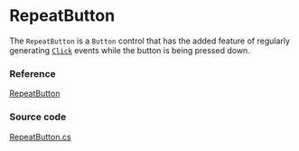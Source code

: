 # RepeatButton

The `RepeatButton` is a `Button` control that has the added feature of regularly generating [`Click`](https://avaloniaui.net/api/Avalonia.Controls/Button/61B1E7A8) events while the button is being pressed down.

### Reference <a id="reference"></a>

[RepeatButton](http://reference.avaloniaui.net/api/Avalonia.Controls/RepeatButton/)

### Source code <a id="source-code"></a>

[RepeatButton.cs](https://github.com/AvaloniaUI/Avalonia/blob/master/src/Avalonia.Controls/RepeatButton.cs)

